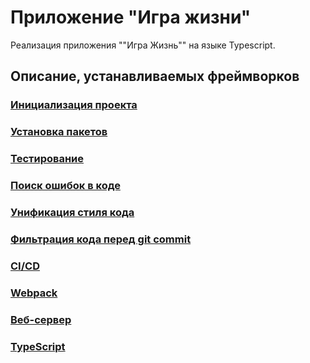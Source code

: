 # Приложение "Игра жизни"

Реализация приложения ""Игра Жизнь"" на языке Typescript.

## Описание, устанавливаемых фреймворков

### [Инициализация проекта](docs/init.md)

### [Установка пакетов](docs/install.md)

### [Тестирование](docs/test.md)

### [Поиск ошибок в коде](docs/linter.md)

### [Унификация стиля кода](docs/prettier.md)

### [Фильтрация кода перед git commit](docs/stage.md)

### [CI/CD](docs/deploy.md)

### [Webpack](docs/webpack.md)

### [Веб-сервер](docs/web_server.md)

### [TypeScript](docs/typescript.md)
